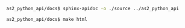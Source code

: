 
```bash
as2_python_api/docs$ sphinx-apidoc -o ./source ../as2_python_api
```

```bash
as2_python_api/docs$ make html
```